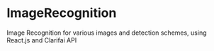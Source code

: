 # ImageRecognition
Image Recognition for various images and detection schemes, using React.js and Clarifai API
